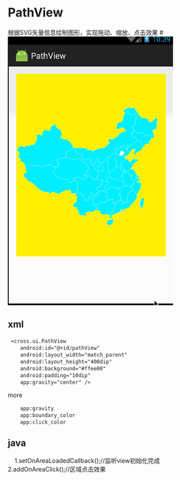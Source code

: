 # PathView
根据SVG矢量信息绘制图形，实现拖动、缩放、点击效果
#![image](https://github.com/crossll/PathView/blob/master/pathview.gif)   
## xml
     <cross.ui.PathView
        android:id="@+id/pathView"
        android:layout_width="match_parent"
        android:layout_height="400dip"
        android:background="#ffee00"
        android:padding="10dip"
        app:gravity="center" />   
   
   more
       
        app:gravity
        app:boundary_color
        app:click_color
## java
        1.setOnAreaLoadedCallback();//监听view初始化完成
        2.addOnAreaClick();//区域点击效果
        
